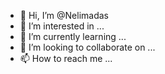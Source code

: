 - 👋 Hi, I’m @Nelimadas
- 👀 I’m interested in ...
- 🌱 I’m currently learning ...
- 💞️ I’m looking to collaborate on ...
- 📫 How to reach me ...

<!---
Nelimadas/Nelimadas is a ✨ special ✨ repository because its `README.md` (this file) appears on your GitHub profile.
You can click the Preview link to take a look at your changes.
--->
